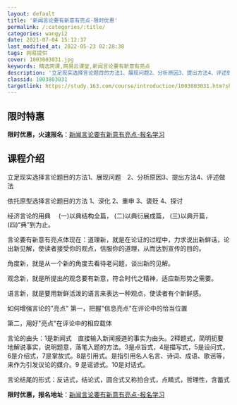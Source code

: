 ```yaml
---
layout: default
title: '新闻言论要有新意有亮点-限时优惠'
permalink: /:categories/:title/
categories: wangyi2
date: 2021-07-04 15:12:37
last_modified_at: 2022-05-23 02:28:38
tags: 网易提供
cover: 1003803031.jpg
keywords: 精选网课,网易云课堂,新闻言论要有新意有亮点
description: '立足现实选择言论题目的方法1、展现问题2、分析原因3、提出方法4、评述做法依托原型选择言论题目的方法1、深化2、重申3、'
classid: 1003803031
targetlink: https://study.163.com/course/introduction/1003803031.htm?share=1&shareId=1025206652&utm_campaign=share&utm_medium=iphoneShare&utm_source=&utm_u=1025206652
---
```


## 限时特惠

**限时优惠，火速报名**：[新闻言论要有新意有亮点-报名学习](https://study.163.com/course/introduction/1003803031.htm?share=1&shareId=1025206652&utm_campaign=share&utm_medium=iphoneShare&utm_source=&utm_u=1025206652)

## 课程介绍

立足现实选择言论题目的方法1、展现问题　2、分析原因3、提出方法4、评述做法

依托原型选择言论题目的方法 1、深化 2、重申 3、褒贬 4、探讨

经济言论的用典 　(一)以典结构全篇， (二)以典衍展成篇，  (三)以典开篇，  (四)“典”到为止。

言论要有新意有亮点体现在：道理新，就是在论证的过程中，力求说出新鲜话，论出新见解，使读者接受你的观点，信服你的道理，从而达到宣传的目的。

角度新，就是从一个新的角度去看待老问题，谈出新的见解。

观念新，就是所提出的观念要有新意，符合时代之精神，适应新形势之需要。

语言新，就是要用新鲜活泼的语言来表达一种观点，使读者有个新鲜感。

如何增强言论的"亮点" 第一，把握"信息亮点"在评论中的恰当位置 

 第二，用好"亮点"在评论中的相应载体

言论的由头：1是新闻式　直接输入新闻报道的事实为由头。2释题式，简明扼要地解说事实，说明题意，落笔入题的方法。3是点旨式，4是描写式，5是设问式，6是介绍式，7是掌故式。8是引用式。是指引用名人名言、诗词、成语、歌谣等，来作为引发议论的媒介。9 是谣谚式。10是对话式。

言论结尾的形式：反诘式，结论式，圆合式又称拍合式，点睛式，哲理性，含蓄式

**限时优惠，报名地址**：[新闻言论要有新意有亮点-报名学习](https://study.163.com/course/introduction/1003803031.htm?share=1&shareId=1025206652&utm_campaign=share&utm_medium=iphoneShare&utm_source=&utm_u=1025206652)

